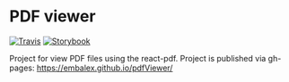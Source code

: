 # PDF viewer

[![Travis][build-badge]][build]
[![Storybook][storybook-badge]][storybook]

  Project for view PDF files using the react-pdf. Project is published via gh-pages: https://embalex.github.io/pdfViewer/

[build-badge]: https://img.shields.io/travis/embalex/pdfViewer/master.png?style=flat-square
[build]: https://travis-ci.org/embalex/pdfViewer

[storybook-badge]: https://github.com/storybooks/press/blob/master/badges/storybook.svg
[storybook]: https://embalex.github.io/pdfViewer/
